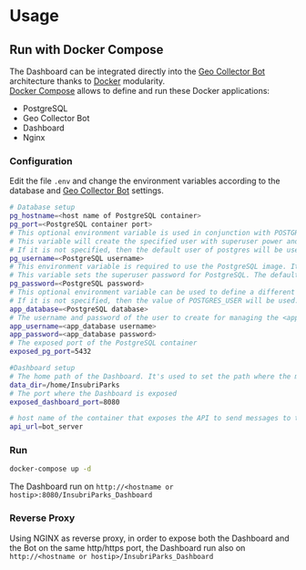 # Usage

## Run with Docker Compose

The Dashboard can be integrated directly into the [Geo Collector Bot](https://github.com/opengeolab/geocollectorbot) architecture thanks to [Docker](https://www.docker.com/) modularity.  
[Docker Compose](https://docs.docker.com/compose/) allows to define and run these Docker applications:
 - PostgreSQL
 - Geo Collector Bot
 - Dashboard
 - Nginx

### Configuration 

Edit the file `.env` and change the environment variables according to the database and [Geo Collector Bot](https://github.com/opengeolab/geocollectorbot) settings.

```bash
# Database setup
pg_hostname=<host name of PostgreSQL container>
pg_port=<PostgreSQL container port>
# This optional environment variable is used in conjunction with POSTGRES_PASSWORD to set a user and its password.
# This variable will create the specified user with superuser power and a database with the same name.
# If it is not specified, then the default user of postgres will be used.
pg_username=<PostgreSQL username>
# This environment variable is required to use the PostgreSQL image. It must not be empty or undefined.
# This variable sets the superuser password for PostgreSQL. The default superuser is defined by the POSTGRES_USER environment variable.
pg_password=<PostgreSQL password>
# This optional environment variable can be used to define a different name for the default database that is created when the image is first started.
# If it is not specified, then the value of POSTGRES_USER will be used.
app_database=<PostgreSQL database>
# The username and password of the user to create for managing the <app_database>
app_username=<app_database username>
app_password=<app_database password>
# The exposed port of the PostgreSQL container
exposed_pg_port=5432

#Dashboard setup
# The home path of the Dashboard. It's used to set the path where the media files (photo, videos, ...) are uploaded (<data_dir>/uploads).
data_dir=/home/InsubriParks
# The port where the Dashboard is exposed
exposed_dashboard_port=8080

# host name of the container that exposes the API to send messages to the users
api_url=bot_server
```



### Run

```bash
docker-compose up -d
```
The Dashboard run on `http://<hostname or hostip>:8080/InsubriParks_Dashboard`

### Reverse Proxy

Using NGINX as reverse proxy, in order to expose both the Dashboard and the Bot on the same http/https port, the Dashboard run also on `http://<hostname or hostip>/InsubriParks_Dashboard`

